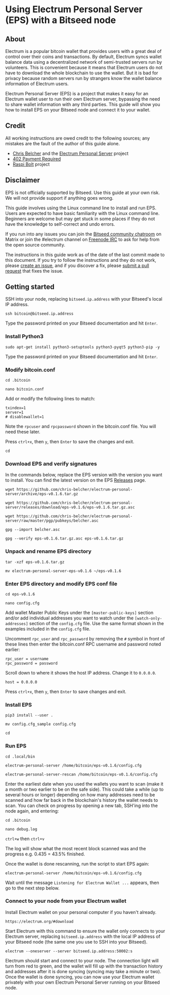 # Using Electrum Personal Server (EPS) with a Bitseed node

## About

Electrum is a popular bitcoin wallet that provides users with a great deal of control over their coins and transactions. By default, Electrum syncs wallet balance data using a decentralized network of semi-trusted servers run by volunteers. This is convenient because it means that Electrum users do not have to download the whole blockchain to use the wallet. But it is bad for privacy because random servers run by strangers know the wallet balance information of Electrum users.

Electrum Personal Server (EPS) is a project that makes it easy for an Electrum wallet user to run their own Electrum server, bypassing the need to share wallet information with any third parties. This guide will show you how to install EPS on your Bitseed node and connect it to your wallet.

## Credit

All working instructions are owed credit to the following sources; any mistakes are the fault of the author of this guide alone.

- [Chris Belcher](https://github.com/chris-belcher) and the [Electrum Personal Server](https://github.com/chris-belcher/electrum-personal-server/) project
- [402 Payment Required](https://www.youtube.com/watch?v=1JMP4NZCC5g)
- [Raspi Bolt](https://github.com/Stadicus/guides/blob/master/raspibolt/raspibolt_64_electrum.md) project

## Disclaimer
EPS is not officially supported by Bitseed. Use this guide at your own risk. We will not provide support if anything goes wrong.

This guide involves using the Linux command line to install and run EPS. Users are expected to have basic familiarity with the Linux command line. Beginners are welcome but may get stuck in some places if they do not have the knowledge to self-correct and undo errors.

If you run into any issues you can join the [Bitseed community chatroom](https://riot.im/app/#/room/#bitseed:matrix.org) on Matrix or join the #electrum channel on [Freenode IRC](https://webchat.freenode.net/) to ask for help from the open source community.

The instructions in this guide work as of the date of the last commit made to this document. If you try to follow the instructions and they do not work, please [create an issue](https://github.com/bitseed-org/bitseed/issues), and if you discover a fix, please [submit a pull request](https://github.com/bitseed-org/bitseed/pulls) that fixes the issue.

## Getting started

SSH into your node, replacing `bitseed.ip.address` with your Bitseed's local IP address.

`ssh bitcoin@bitseed.ip.address`

Type the password printed on your Bitseed documentation and hit `Enter`.

### Install Python3

`sudo apt-get install python3-setuptools python3-pyqt5 python3-pip -y`

Type the password printed on your Bitseed documentation and hit `Enter`.

### Modify bitcoin.conf

`cd .bitcoin`

`nano bitcoin.conf`

Add or modify the following lines to match:

```
txindex=1
server=1
# disablewallet=1
```

Note the `rpcuser` and `rpcpassword` shown in the bitcoin.conf file. You will need these later.

Press `ctrl+x`, then `y`, then `Enter` to save the changes and exit.

`cd`

### Download EPS and verify signatures

In the commands below, replace the EPS version with the version you want to install. You can find the latest version on the EPS [Releases](https://github.com/chris-belcher/electrum-personal-server/releases) page.

`wget https://github.com/chris-belcher/electrum-personal-server/archive/eps-v0.1.6.tar.gz`

`wget https://github.com/chris-belcher/electrum-personal-server/releases/download/eps-v0.1.6/eps-v0.1.6.tar.gz.asc`

`wget https://github.com/chris-belcher/electrum-personal-server/raw/master/pgp/pubkeys/belcher.asc`

`gpg --import belcher.asc`

`gpg --verify eps-v0.1.6.tar.gz.asc eps-v0.1.6.tar.gz`

### Unpack and rename EPS directory

`tar -xzf eps-v0.1.6.tar.gz`

`mv electrum-personal-server-eps-v0.1.6 ~/eps-v0.1.6`

### Enter EPS directory and modify EPS conf file

`cd eps-v0.1.6`

`nano config.cfg`

Add wallet Master Public Keys under the `[master-public-keys]` section and/or add individual addresses you want to watch under the `[watch-only-addresses]` section of the `config.cfg` file. Use the same format shown in the examples included in the `config.cfg` file.

Uncomment `rpc_user` and `rpc_password` by removing the `#` symbol in front of these lines then enter the bitcoin.conf RPC username and password noted earlier:

```
rpc_user = username
rpc_password = password
```

Scroll down to where it shows the host IP address. Change it to `0.0.0.0`.

`host = 0.0.0.0`

Press `ctrl+x`, then `y`, then `Enter` to save changes and exit.

### Install EPS

`pip3 install --user .`

`mv config.cfg_sample config.cfg`

`cd`

### Run EPS

`cd .local/bin`

`electrum-personal-server /home/bitcoin/eps-v0.1.6/config.cfg`

`electrum-personal-server-rescan /home/bitcoin/eps-v0.1.6/config.cfg`

Enter the earliest date when you used the wallets you want to scan (make it a month or two earlier to be on the safe side). This could take a while (up to several hours or longer) depending on how many addresses need to be scanned and how far back in the blockchain's history the wallet needs to scan. You can check on progress by opening a new tab, SSH'ing into the node again, and entering:

`cd .bitcoin`

`nano debug.log`

`ctrl+w` then `ctrl+v`

The log will show what the most recent block scanned was and the progress e.g. 0.435 = 43.5% finished.

Once the wallet is done rescanning, run the script to start EPS again:

`electrum-personal-server /home/bitcoin/eps-v0.1.6/config.cfg`

Wait until the message `Listening for Electrum Wallet ...` appears, then go to the next step below. 

### Connect to your node from your Electrum wallet

Install Electrum wallet on your personal computer if you haven't already.

`https://electrum.org/#download`

Start Electrum with this command to ensure the wallet only connects to your Electrum server, replacing `bitseed.ip.address` with the local IP address of your Bitseed node (the same one you use to SSH into your Bitseed).

`electrum --oneserver --server bitseed.ip.address:50002:s`

Electrum should start and connect to your node. The connection light will turn from red to green, and the wallet will fill up with the transaction history and addresses after it is done syncing (syncing may take a minute or two). Once the wallet is done syncing, you can now use your Electrum wallet privately with your own Electrum Personal Server running on your Bitseed node.
